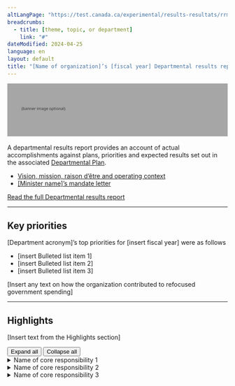 ```yaml
---
altLangPage: "https://test.canada.ca/experimental/results-resultats/rrm-en-un-coup-doeil.html"
breadcrumbs:
  - title: [theme, topic, or department]
    link: "#"
dateModified: 2024-04-25
language: en
layout: default
title: "[Name of organization]’s [fiscal year] Departmental results report: At a glance"
---
```


<link rel="stylesheet" type="text/css" href="results-resultats/css/theme.min.css" />
<div class="mwsgeneric-base-html parbase section">
    <img alt="" class="img-responsive center-block mrgn-tp-lg mrgn-bttm-lg" src="https://raw.githubusercontent.com/gc-proto/experimental/master/results-resultats/banner.png">
  <p>A departmental results report provides an account of actual accomplishments against plans, priorities and expected results set out in the associated <a href="https://test.canada.ca/experimental/departmental-plans-ministeriels/dp-at-glance.html">Departmental Plan</a>.</p>
<ul>
    <li><a href="#">Vision, mission, raison d&#8217;être and operating context</a></li>
    <li><a href="#">[Minister name]&#8217;s mandate letter</a></li>
  </ul> 

 
  <div class="clearfix"></div>
  <section class="mrgn-tp-lg">
    <p><a href="https://test.canada.ca/experimental/results-resultats/drr-full-page.html" class="btn btn-primary btn-lg">Read the full Departmental results report</a></p>
  </section>
  <hr>
  <section class="mrgn-bttm-lg mrgn-tp-lg">
    <h2>Key priorities</h2>
    <p>[Department acronym]’s top priorities for [insert fiscal year] were as follows</p>
    <ul>
      <li>[insert Bulleted list item 1]</li>
      <li>[insert Bulleted list item 2]</li>
      <li>[insert Bulleted list item 3]</li>
    </ul>
    <p>[Insert any text on how the organization contributed to refocused government spending]</p>
  </section>
  <hr>
  <section class="mrgn-bttm-lg mrgn-tp-lg">
    <h2>Highlights</h2>
    <p>[Insert text from the Highlights section]</p>
   <section id="cores"> <div class="btn-group mrgn-bttm-md">
<button type="button" class="btn btn-default wb-toggle" data-toggle="{&quot;selector&quot;: &quot;details&quot;, &quot;parent&quot;: &quot;#cores&quot;, &quot;type&quot;: &quot;on&quot;}">Expand all</button>
<button type="button" class="btn btn-default wb-toggle" data-toggle="{&quot;selector&quot;: &quot;details&quot;, &quot;parent&quot;: &quot;#cores&quot;, &quot;type&quot;: &quot;off&quot;}">Collapse all</button>
</div>
      <details class="brdr-tp brdr-rght brdr-bttm brdr-lft">
        <summary class="wb-toggle" data-toggle='{"print":"on"}'>Name of core responsibility 1</summary>
        <section>
            <p><strong>Actual spending:</strong> [Insert amount]</p>
            <p><strong>Actual human resources:</strong> [Insert number]</p>
            <p><strong>Departmental results achieved:</strong></p>
              <ul>
                <li>[insert Bulleted list  item 1]</li>
                <li>[insert Bulleted list  item 2]</li>
                <li>[insert Bulleted list  item 3]</li>
              </ul>
        <p>More information about [name of core responsibility] [hyperlink to full plan, core responsibility 1, progress on results section] can be found in the ‘Results: What we achieved” section of the full departmental results report.</p> </section>
      </details>
      <details class="brdr-tp brdr-rght brdr-bttm brdr-lft">
        <summary class="wb-toggle" data-toggle='{"print":"on"}'>Name of core responsibility 2</summary>
        <section>
            <p><strong>Actual spending:</strong> [Insert amount]</p>
            <p><strong>Actual human resources:</strong> [Insert number]</p>
            <p><strong>Departmental results achieved:</strong></p>
              <ul>
                <li>[insert Bulleted list  item 1]</li>
                <li>[insert Bulleted list  item 2]</li>
                <li>[insert Bulleted list  item 3]</li>
              </ul>
        <p>More information about [name of core responsibility] [hyperlink to full plan, core responsibility 2, progress on results section] can be found in the ‘Results: What we achieved” section of the full departmental results report.</p> </section>
      </details>
      <details class="brdr-tp brdr-rght brdr-bttm brdr-lft">
        <summary class="wb-toggle" data-toggle='{"print":"on"}'>Name of core responsibility 3</summary>
        <section>
            <p><strong>Actual spending:</strong> [Insert amount]</p>
            <p><strong>Actual human resources:</strong> [Insert number]</p>
            <p><strong>Departmental results achieved:</strong></p>
              <ul>
                <li>[insert Bulleted list  item 1]</li>
                <li>[insert Bulleted list  item 2]</li>
                <li>[insert Bulleted list  item 3]</li>
              </ul>
        <p>MMore information about [name of core responsibility] [hyperlink to full plan, core responsibility 3, progress on results section] can be found in the ‘Results: What we achieved” section of the full departmental results report.</p> </section>
      </details>
    </section>
  </section>
</div>
